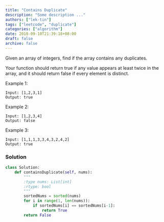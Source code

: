 ```yaml
---
title: "Contains Duplicate"
description: "Some description ..."
authors: ["lek-tin"]
tags: ["leetcode", "duplicate"]
categories: ["algorithm"]
date: 2018-09-10T21:39:18+08:00
draft: false
archive: false
---
```

Given an array of integers, find if the array contains any duplicates.

Your function should return true if any value appears at least twice in the array, and it should return false if every element is distinct.

Example 1:
```
Input: [1,2,3,1]
Output: true
```
Example 2:
```
Input: [1,2,3,4]
Output: false
```
Example 3:
```
Input: [1,1,1,3,3,4,3,2,4,2]
Output: true
```

### Solution
```python
class Solution:
    def containsDuplicate(self, nums):
        """
        :type nums: List[int]
        :rtype: bool
        """
        sortedNums = sorted(nums)
        for i in range(1, len(nums)):
            if sortedNums[i] == sortedNums[i-1]:
                return True
        return False
```